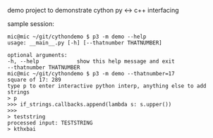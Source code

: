 demo project to demonstrate cython py <-> c++ interfacing

sample session:

    mic@mic ~/git/cythondemo $ p3 -m demo --help
    usage: __main__.py [-h] [--thatnumber THATNUMBER]

    optional arguments:
    -h, --help            show this help message and exit
    --thatnumber THATNUMBER
    mic@mic ~/git/cythondemo $ p3 -m demo --thatnumber=17
    square of 17: 289
    type p to enter interactive python interp, anything else to add strings
    > p
    >>> if_strings.callbacks.append(lambda s: s.upper())
    >>>
    > teststring
    processed input: TESTSTRING
    > kthxbai
